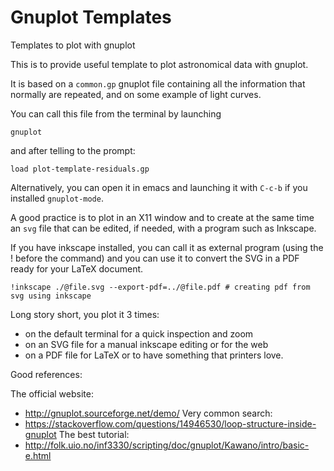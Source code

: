 # Gnuplot Templates
Templates to plot with gnuplot

This is to provide useful template to plot astronomical data with gnuplot.

It is based on a `common.gp` gnuplot file containing all the information that normally are repeated, and on some example of light curves.


You can call this file from the terminal by launching

    gnuplot

and after telling to the prompt:

    load plot-template-residuals.gp

Alternatively, you can open it in emacs and launching it with `C-c-b` if you installed `gnuplot-mode`.

A good practice is to plot in an X11 window and to create at the same time an `svg` file that can be edited, if needed, with a program such as Inkscape.


If you have inkscape installed, you can call it as external program (using the ! before the command) and you can use it to convert the SVG in a PDF ready for your LaTeX document.

    !inkscape ./@file.svg --export-pdf=../@file.pdf # creating pdf from svg using inkscape

Long story short, you plot it 3 times:
 - on the default terminal for a quick inspection and zoom
 - on an SVG file for a manual inkscape editing or for the web
 - on a PDF file for LaTeX or to have something that printers love.

Good references:

The official website:
 - http://gnuplot.sourceforge.net/demo/
Very common search:
 - https://stackoverflow.com/questions/14946530/loop-structure-inside-gnuplot
The best tutorial: 
 - http://folk.uio.no/inf3330/scripting/doc/gnuplot/Kawano/intro/basic-e.html
 
 
